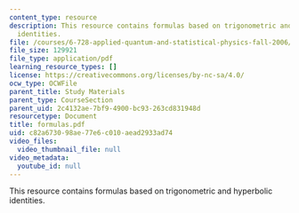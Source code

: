 ```yaml
---
content_type: resource
description: This resource contains formulas based on trigonometric and hyperbolic
  identities.
file: /courses/6-728-applied-quantum-and-statistical-physics-fall-2006/c82a673098ae77e6c010aead2933ad74_formulas.pdf
file_size: 129921
file_type: application/pdf
learning_resource_types: []
license: https://creativecommons.org/licenses/by-nc-sa/4.0/
ocw_type: OCWFile
parent_title: Study Materials
parent_type: CourseSection
parent_uid: 2c4132ae-7bf9-4900-bc93-263cd831948d
resourcetype: Document
title: formulas.pdf
uid: c82a6730-98ae-77e6-c010-aead2933ad74
video_files:
  video_thumbnail_file: null
video_metadata:
  youtube_id: null
---
```

This resource contains formulas based on trigonometric and hyperbolic identities.